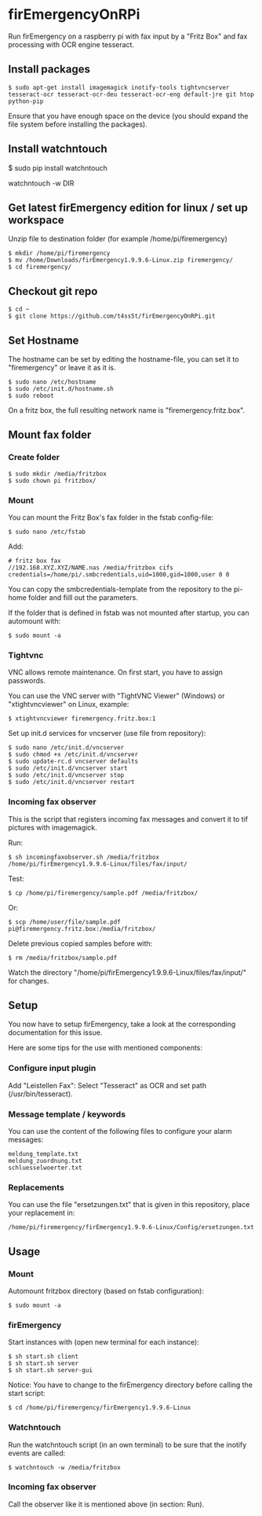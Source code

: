 # firEmergencyOnRPi

Run firEmergency on a raspberry pi with fax input by a "Fritz Box" and fax processing with OCR engine tesseract.

## Install packages

```
$ sudo apt-get install imagemagick inotify-tools tightvncserver tesseract-ocr tesseract-ocr-deu tesseract-ocr-eng default-jre git htop python-pip
```

Ensure that you have enough space on the device (you should expand the file system before installing the packages).

## Install watchntouch

$ sudo pip install watchntouch

watchntouch -w DIR

## Get latest firEmergency edition for linux / set up workspace

Unzip file to destination folder (for example /home/pi/firemergency)

```
$ mkdir /home/pi/firemergency
$ mv /home/Downloads/firEmergency1.9.9.6-Linux.zip firemergency/
$ cd firemergency/
```

## Checkout git repo

```
$ cd ~
$ git clone https://github.com/t4ss5t/firEmergencyOnRPi.git
```

## Set Hostname

The hostname can be set by editing the hostname-file, you can set it to "firemergency" or leave it as it is.

```
$ sudo nano /etc/hostname
$ sudo /etc/init.d/hostname.sh
$ sudo reboot
```

On a fritz box, the full resulting network name is "firemergency.fritz.box".

## Mount fax folder

### Create folder

```
$ sudo mkdir /media/fritzbox
$ sudo chown pi fritzbox/
```

### Mount

You can mount the Fritz Box's fax folder in the fstab config-file:

```
$ sudo nano /etc/fstab
```

Add:

```
# fritz box fax
//192.168.XYZ.XYZ/NAME.nas /media/fritzbox cifs credentials=/home/pi/.smbcredentials,uid=1000,gid=1000,user 0 0
```

You can copy the smbcredentials-template from the repository to the pi-home folder and fiill out the parameters.

If the folder that is defined in fstab was not mounted after startup, you can automount with:

```
$ sudo mount -a
```

### Tightvnc

VNC allows remote maintenance. On first start, you have to assign passwords.

You can use the VNC server with "TightVNC Viewer" (Windows) or "xtightvncviewer" on Linux, example:

```
$ xtightvncviewer firemergency.fritz.box:1
```

Set up init.d services for vncserver (use file from repository):

```
$ sudo nano /etc/init.d/vncserver
$ sudo chmod +x /etc/init.d/vncserver
$ sudo update-rc.d vncserver defaults
$ sudo /etc/init.d/vncserver start
$ sudo /etc/init.d/vncserver stop
$ sudo /etc/init.d/vncserver restart
```

### Incoming fax observer

This is the script that registers incoming fax messages and convert it to tif pictures with imagemagick.

Run:

```
$ sh incomingfaxobserver.sh /media/fritzbox /home/pi/firEmergency1.9.9.6-Linux/files/fax/input/
```

Test:

```
$ cp /home/pi/firemergency/sample.pdf /media/fritzbox/
```

Or:

```
$ scp /home/user/file/sample.pdf pi@firemergency.fritz.box:/media/fritzbox/
```

Delete previous copied samples before with:

```
$ rm /media/fritzbox/sample.pdf
```

Watch the directory "/home/pi/firEmergency1.9.9.6-Linux/files/fax/input/" for changes.

## Setup

You now have to setup firEmergency, take a look at the corresponding documentation for this issue.

Here are some tips for the use with mentioned components:

### Configure input plugin

Add "Leistellen Fax": Select "Tesseract" as OCR and set path (/usr/bin/tesseract).

### Message template / keywords

You can use the content of the following files to configure your alarm messages:

```
meldung_template.txt
meldung_zuordnung.txt
schluesselwoerter.txt
```

### Replacements

You can use the file "ersetzungen.txt" that is given in this repository, place your replacement in:

```
/home/pi/firemergency/firEmergency1.9.9.6-Linux/Config/ersetzungen.txt
```

## Usage

### Mount

Automount fritzbox directory (based on fstab configuration):

```
$ sudo mount -a
```

### firEmergency

Start instances with (open new terminal for each instance):

```
$ sh start.sh client
$ sh start.sh server
$ sh start.sh server-gui
```

Notice: You have to change to the firEmergency directory before calling the start script:
```
$ cd /home/pi/firemergency/firEmergency1.9.9.6-Linux
```

### Watchntouch

Run the watchntouch script (in an own terminal) to be sure that the inotify events are called:

```
$ watchntouch -w /media/fritzbox
```

### Incoming fax observer

Call the observer like it is mentioned above (in section: Run).
